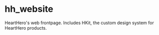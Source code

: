 # hh_website
HeartHero's web frontpage. Includes HKit, the custom design system for HeartHero products.
